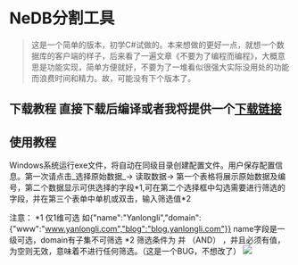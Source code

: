 # NeDB分割工具

> 这是一个简单的版本，初学C#试做的。本来想做的更好一点，就想一个数据库的客户端的样子，后来看了一遍文章《不要为了编程而编程》，大概意思是功能实现，简单方便就好，不要为了一堆看似很强大实际没用处的功能而浪费时间和精力。故，可能没有下个版本了。

## 下载教程  直接下载后编译或者我将提供一个[下载链接](https://yanlongli.oss-cn-shanghai.aliyuncs.com/download/nedb%E5%88%86%E7%A6%BB%E5%B7%A5%E5%85%B7.exe)

## 使用教程

Windows系统运行exe文件，将自动在同级目录创建配置文件。用户保存配置信息。第一次请点击_选择原始数据_-> 读取数据-> 第一个表格将展示原始数据及编号，第二个数据显示可供选择的字段\*1,可在第二个选择框中勾选需要进行筛选的字段，并在第三个表单中单机或双击，输入筛选值*2

注意：
	*1 仅1维可选 如{"name":"Yanlongli","domain":{"www":"www.yanlongli.com","blog":"blog.yanlongli.com"}}
	name字段是一级可选，domain有子集不可筛选
	*2 筛选条件为 并 （AND） ，并且必须有值，为空则无效，意味着不进行任何筛选。（这是一个BUG，不想改了）
![](https://i.imgur.com/zQOmyI4.png)